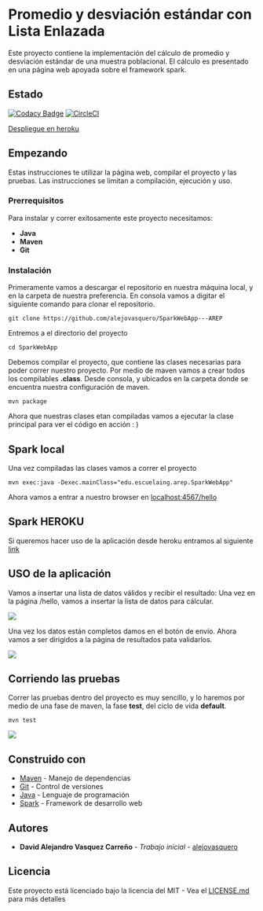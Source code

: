 # Promedio y desviación estándar con Lista Enlazada

Este proyecto contiene la implementación del cálculo de promedio y desviación estándar de una muestra poblacional.
El cálculo es presentado en una página web apoyada sobre el framework spark.

## Estado

[![Codacy Badge](https://app.codacy.com/project/badge/Grade/c16d3bb3c8784784ae0c3f10ff88bf78)](https://www.codacy.com/manual/alejovasquero/AREP---FrameworkWeb?utm_source=github.com&amp;utm_medium=referral&amp;utm_content=alejovasquero/AREP---FrameworkWeb&amp;utm_campaign=Badge_Grade)
[![CircleCI](https://circleci.com/gh/alejovasquero/AREP---FrameworkWeb.svg?style=svg)](https://circleci.com/gh/alejovasquero/AREP---FrameworkWeb)

[Despliegue en heroku](https://lab-reflexion.herokuapp.com/)

## Empezando

Estas instrucciones te utilizar la página web, compilar el proyecto y las pruebas.
Las instrucciones se limitan a compilación, ejecución y uso. 

### Prerrequisitos

Para instalar y correr exitosamente este proyecto necesitamos:
*  **Java**
*  **Maven**
*  **Git**

### Instalación

Primeramente vamos a descargar el repositorio en nuestra máquina local, y en la carpeta de 
nuestra preferencia. En consola vamos a digitar el siguiente comando para clonar el repositorio.

```console
git clone https://github.com/alejovasquero/SparkWebApp---AREP
```

Entremos a el directorio del proyecto

```console
cd SparkWebApp
```

Debemos compilar el proyecto, que contiene las clases necesarias para poder correr nuestro
proyecto. Por medio de maven vamos a crear todos los compilables **.class**. Desde consola, y ubicados en la carpeta donde se encuentra
nuestra configuración de maven.

```console
mvn package
```

Ahora que nuestras clases etan compiladas vamos a ejecutar la clase principal para
ver el código en acción : )

## Spark local

Una vez compiladas las clases vamos a correr el proyecto

```console
mvn exec:java -Dexec.mainClass="edu.escuelaing.arep.SparkWebApp"
```

Ahora vamos a entrar a nuestro browser en [localhost:4567/hello](localhost:4567/hello)

## Spark HEROKU

Si queremos hacer uso de la aplicación desde heroku entramos al siguiente [link](https://ancient-dusk-94293.herokuapp.com/hello)

## USO de la aplicación

Vamos a insertar una lista de datos válidos y recibir el resultado:
Una vez en la página /hello, vamos a insertar la lista de datos para cálcular.

![](resources/data.PNG)

Una vez los datos están completos damos en el botón de envío.
Ahora vamos a ser dirigidos a la página de resultados pata validarlos.

![](resources/results.PNG)

## Corriendo las pruebas

Correr las pruebas dentro del proyecto es muy sencillo, 
y lo haremos por medio de una fase de maven, la fase **test**, del ciclo de vida **default**. 

```console
mvn test
```

![](resources/AllTest.PNG)

## Construido con

*  [Maven](https://maven.apache.org/) - Manejo de dependencias
*  [Git](https://git-scm.com/) - Control de versiones
*  [Java](https://www.java.com/es/) - Lenguaje de programación
*  [Spark](http://sparkjava.com/) - Framework de desarrollo web

## Autores

*  **David Alejandro Vasquez Carreño** - *Trabajo inicial* - [alejovasquero](https://github.com/alejovasquero)

## Licencia

Este proyecto está licenciado bajo la licencia del MIT - Vea el [LICENSE.md](LICENSE.md) para más detalles
